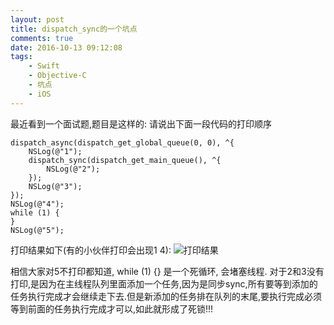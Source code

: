 ```yaml
---
layout: post
title: dispatch_sync的一个坑点
comments: true
date: 2016-10-13 09:12:08
tags:
    - Swift
    - Objective-C
    - 坑点
    - iOS
---
```


最近看到一个面试题,题目是这样的: 请说出下面一段代码的打印顺序
```
dispatch_async(dispatch_get_global_queue(0, 0), ^{
    NSLog(@"1");
    dispatch_sync(dispatch_get_main_queue(), ^{
        NSLog(@"2");
    });
    NSLog(@"3");
});
NSLog(@"4");
while (1) {
}
NSLog(@"5");
```
<!--more-->
打印结果如下(有的小伙伴打印会出现1 4): 
![打印结果](http://47.96.147.179/images/iOS/dispatch_sync.png)

相信大家对5不打印都知道, while (1) {} 是一个死循环, 会堵塞线程. 对于2和3没有打印,是因为在主线程队列里面添加一个任务,因为是同步sync,所有要等到添加的任务执行完成才会继续走下去.但是新添加的任务排在队列的末尾,要执行完成必须等到前面的任务执行完成才可以,如此就形成了死锁!!!
